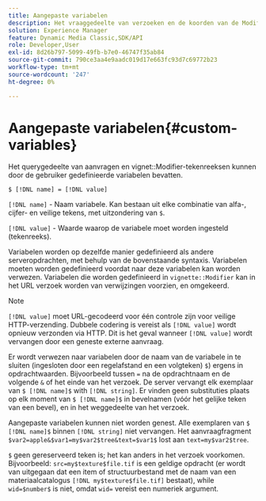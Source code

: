 ```yaml
---
title: Aangepaste variabelen
description: Het vraaggedeelte van verzoeken en de koorden van de Modifier van het vignet kunnen user-defined variabelen omvatten.
solution: Experience Manager
feature: Dynamic Media Classic,SDK/API
role: Developer,User
exl-id: 8d26b797-5099-49fb-b7e0-46747f35ab84
source-git-commit: 790ce3aa4e9aadc019d17e663fc93d7c69772b23
workflow-type: tm+mt
source-wordcount: '247'
ht-degree: 0%

---
```


# Aangepaste variabelen{#custom-variables}

Het querygedeelte van aanvragen en vignet::Modifier-tekenreeksen kunnen door de gebruiker gedefinieerde variabelen bevatten.

`$ [!DNL name] = [!DNL value]`

`[!DNL name]` - Naam variabele. Kan bestaan uit elke combinatie van alfa-, cijfer- en veilige tekens, met uitzondering van `$`.

`[!DNL value]` - Waarde waarop de variabele moet worden ingesteld (tekenreeks).

Variabelen worden op dezelfde manier gedefinieerd als andere serveropdrachten, met behulp van de bovenstaande syntaxis. Variabelen moeten worden gedefinieerd voordat naar deze variabelen kan worden verwezen. Variabelen die worden gedefinieerd in `vignette::Modifier` kan in het URL verzoek worden van verwijzingen voorzien, en omgekeerd.

>[!NOTE]
>
>`[!DNL value]` moet URL-gecodeerd voor één controle zijn voor veilige HTTP-verzending. Dubbele codering is vereist als `[!DNL value]` wordt opnieuw verzonden via HTTP. Dit is het geval wanneer `[!DNL value]` wordt vervangen door een geneste externe aanvraag.

Er wordt verwezen naar variabelen door de naam van de variabele in te sluiten (ingesloten door een regelafstand en een volgteken) `$`) ergens in opdrachtwaarden. Bijvoorbeeld tussen `=`  na de opdrachtnaam en de volgende `&` of het einde van het verzoek. De server vervangt elk exemplaar van `$ [!DNL name]$` with `[!DNL string]`. Er vinden geen substituties plaats op elk moment van `$ [!DNL name]$` in bevelnamen (vóór het gelijke teken van een bevel), en in het weggedeelte van het verzoek.

Aangepaste variabelen kunnen niet worden genest. Alle exemplaren van `$ [!DNL name]$` binnen `[!DNL string]` niet vervangen. Het aanvraagfragment `$var2=apple&$var1=my$var2$tree&text=$var1$` lost aan `text=my$var2$tree`.

`$` geen gereserveerd teken is; het kan anders in het verzoek voorkomen. Bijvoorbeeld: `src=my$texture$file.tif` is een geldige opdracht (er wordt van uitgegaan dat een item of structuurbestand met de naam van een materiaalcatalogus `[!DNL my$texture$file.tif]` bestaat), while `wid=$number$` is niet, omdat `wid=` vereist een numeriek argument.
